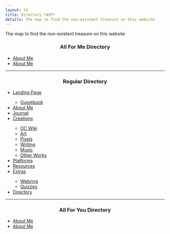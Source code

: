 ```yaml
---
layout: t4
title: Directory (WIP)
details: The map to find the non-existant treasure on this website
---
```

The map to find the non-existent treasure on this website

<div id="mbrd" class="rflex">
	<div id="afmd">
		<h3>All For Me Directory</h3>
		<ul>
			<li><a href="/about">About Me</a></li>
			<li><a href="/about">About Me</a></li>
		</ul>
	</div>
	<hr id="rbrd" class="vr">
	<div id="rdir">
		<h3>Regular Directory</h3>
		<ul>
			<li><a href="/">Landing Page</a></li>
			<ul>
				<li><a href="/creations/guestbook">Guestbook</a></li>
			</ul>
			<li><a href="/about">About Me</a></li>
			<li><a href="/journal">Journal</a></li>
			<li><a href="/creations">Creations</a></li>
			<ul>
				<li><a href="/creations/oc_wiki">OC Wiki</a></li>
				<li><a href="/creations/art">Art</a></li>
				<li><a href="/creations/pixels">Pixels</a></li>
				<li><a href="/creations/writing">Writing</a></li>
				<li><a href="/creations/music">Music</a></li>
				<li><a href="/creations/other_works">Other Works</a></li>
			</ul>
			<li><a href="/platforms">Platforms</a></li>
			<li><a href="/resources">Resources</a></li>
			<li><a href="/extras">Extras</a></li>
			<ul>
				<li><a href="/extras/gitgudring">Webring</a></li>
				<li><a href="/extras/quizzes">Quizzes</a></li>
			</ul>
			<li><a href="/directory">Directory</a></li>
		</ul>
	</div>
	<hr id="ybrd" class="vr">
	<div id="afyd">
		<h3>All For You Directory</h3>
		<ul>
			<li><a href="/about">About Me</a></li>
			<li><a href="/about">About Me</a></li>
		</ul>
	</div>
</div>

<style>
	h3{
		text-align: center;
	}
	@media screen and (max-width:601px) {
		.rflex{
			display: flex!important;
			flex-direction: column!important;
		}
		#afmd{
			order: 5;
		}
		#rdir{
			order:1;
		}
		#afyd{
			order: 3;
		}

		#mbrd{
			order: 6;
		}
		#rbrd{
			order:2;
		}
		#ybrd{
			order: 4;
		}
	}
</style>